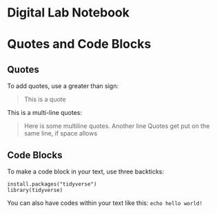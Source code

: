 # Digital Lab Notebook

# Quotes and Code Blocks

## Quotes

To add quotes, use a greater than sign:

> This is a quote

This is a multi-line quotes:

> Here is some multiline quotes.
> Another line
> Quotes get put on the same line, if space allows

## Code Blocks

To make a code block in your text, use three backticks:

```
install.packages("tidyverse")
library(tidyverse)
```

You can also have codes within your text like this: `echo hello world!`
